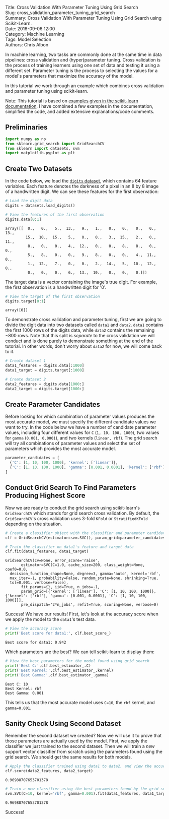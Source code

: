 Title: Cross Validation With Parameter Tuning Using Grid Search  
Slug: cross_validation_parameter_tuning_grid_search  
Summary: Cross Validation With Parameter Tuning Using Grid Search using Scikit-Learn.   
Date: 2016-09-06 12:00  
Category: Machine Learning  
Tags: Model Selection  
Authors: Chris Albon 

In machine learning, two tasks are commonly done at the same time in data pipelines: cross validation and (hyper)parameter tuning. Cross validation is the process of training learners using one set of data and testing it using a different set. Parameter tuning is the process to selecting the values for a model's parameters that maximize the accuracy of the model.

In this tutorial we work through an example which combines cross validation and parameter tuning using scikit-learn.

Note: This tutorial is based on [examples given in the scikit-learn documentation](http://scikit-learn.org/stable/modules/grid_search.html#grid-search). I have combined a few examples in the documentation, simplified the code, and added extensive explanations/code comments.

## Preliminaries


```python
import numpy as np
from sklearn.grid_search import GridSearchCV
from sklearn import datasets, svm
import matplotlib.pyplot as plt
```

## Create Two Datasets

In the code below, we load the [`digits` dataset](http://scikit-learn.org/stable/auto_examples/datasets/plot_digits_last_image.html), which contains 64 feature variables. Each feature denotes the darkness of a pixel in an 8 by 8 image of a handwritten digit. We can see these features for the first observation:


```python
# Load the digit data
digits = datasets.load_digits()
```


```python
# View the features of the first observation
digits.data[0:1]
```




    array([[  0.,   0.,   5.,  13.,   9.,   1.,   0.,   0.,   0.,   0.,  13.,
             15.,  10.,  15.,   5.,   0.,   0.,   3.,  15.,   2.,   0.,  11.,
              8.,   0.,   0.,   4.,  12.,   0.,   0.,   8.,   8.,   0.,   0.,
              5.,   8.,   0.,   0.,   9.,   8.,   0.,   0.,   4.,  11.,   0.,
              1.,  12.,   7.,   0.,   0.,   2.,  14.,   5.,  10.,  12.,   0.,
              0.,   0.,   0.,   6.,  13.,  10.,   0.,   0.,   0.]])



The target data is a vector containing the image's true digit. For example, the first observation is a handwritten digit for '0'.


```python
# View the target of the first observation
digits.target[0:1]
```




    array([0])



To demonstrate cross validation and parameter tuning, first we are going to divide the digit data into two datasets called `data1` and `data2`. `data1` contains the first 1000 rows of the digits data, while `data2` contains the remaining ~800 rows. Note that this split is _separate_ to the cross validation we will conduct and is done purely to demonstrate something at the end of the tutorial. In other words, don't worry about `data2` for now, we will come back to it.


```python
# Create dataset 1
data1_features = digits.data[:1000]
data1_target = digits.target[:1000]

# Create dataset 2
data2_features = digits.data[1000:]
data2_target = digits.target[1000:]
```

## Create Parameter Candidates

Before looking for which combination of parameter values produces the most accurate model, we must specify the different candidate values we want to try. In the code below we have a number of candidate parameter values, including four different values for `C` (`1, 10, 100, 1000`), two values for `gamma` (`0.001, 0.0001`), and two kernels (`linear, rbf`). The grid search will try all combinations of parameter values and select the set of parameters which provides the most accurate model.


```python
parameter_candidates = [
  {'C': [1, 10, 100, 1000], 'kernel': ['linear']},
  {'C': [1, 10, 100, 1000], 'gamma': [0.001, 0.0001], 'kernel': ['rbf']},
]
```

## Conduct Grid Search To Find Parameters Producing Highest Score

Now we are ready to conduct the grid search using scikit-learn's `GridSearchCV` which stands for grid search cross validation. By default, the `GridSearchCV`'s cross validation uses 3-fold `KFold` or `StratifiedKFold` depending on the situation.


```python
# Create a classifier object with the classifier and parameter candidates
clf = GridSearchCV(estimator=svm.SVC(), param_grid=parameter_candidates, n_jobs=-1)

# Train the classifier on data1's feature and target data
clf.fit(data1_features, data1_target)   
```




    GridSearchCV(cv=None, error_score='raise',
           estimator=SVC(C=1.0, cache_size=200, class_weight=None, coef0=0.0,
      decision_function_shape=None, degree=3, gamma='auto', kernel='rbf',
      max_iter=-1, probability=False, random_state=None, shrinking=True,
      tol=0.001, verbose=False),
           fit_params={}, iid=True, n_jobs=-1,
           param_grid=[{'kernel': ['linear'], 'C': [1, 10, 100, 1000]}, {'kernel': ['rbf'], 'gamma': [0.001, 0.0001], 'C': [1, 10, 100, 1000]}],
           pre_dispatch='2*n_jobs', refit=True, scoring=None, verbose=0)



Success! We have our results! First, let's look at the accuracy score when we apply the model to the `data1`'s test data.


```python
# View the accuracy score
print('Best score for data1:', clf.best_score_) 
```

    Best score for data1: 0.942


Which parameters are the best? We can tell scikit-learn to display them:


```python
# View the best parameters for the model found using grid search
print('Best C:',clf.best_estimator_.C) 
print('Best Kernel:',clf.best_estimator_.kernel)
print('Best Gamma:',clf.best_estimator_.gamma)
```

    Best C: 10
    Best Kernel: rbf
    Best Gamma: 0.001


This tells us that the most accurate model uses `C=10`, the `rbf` kernel, and `gamma=0.001`.

## Sanity Check Using Second Dataset

Remember the second dataset we created? Now we will use it to prove that those parameters are actually used by the model. First, we apply the classifier we just trained to the second dataset. Then we will train a _new_ support vector classifier from scratch using the parameters found using the grid search. We should get the same results for both models.


```python
# Apply the classifier trained using data1 to data2, and view the accuracy score
clf.score(data2_features, data2_target)  
```




    0.96988707653701378




```python
# Train a new classifier using the best parameters found by the grid search
svm.SVC(C=10, kernel='rbf', gamma=0.001).fit(data1_features, data1_target).score(data2_features, data2_target)
```




    0.96988707653701378



Success!

